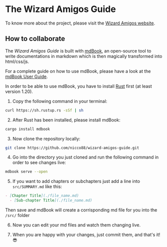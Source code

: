 # The Wizard Amigos Guide

To know more about the project, please visit the [Wizard Amigos website](http://wizardamigos.com/).

## How to collaborate

The _Wizard Amigos Guide_ is built with [mdBook](https://github.com/rust-lang-nursery/mdBook), an open-source tool to write documentations in markdown which is then magically transformed into html/css/js.

For a complete guide on how to use mdBook, please have a look at the [mdBook User Guide](https://rust-lang-nursery.github.io/mdBook/).

In order to be able to use mdBook, you have to install [Rust](https://www.rust-lang.org/) first (at least version 1.20).

1. Copy the following command in your terminal:

```sh
curl https://sh.rustup.rs -sSf | sh
```

2. After Rust has been installed, please install mdBook:

```sh
cargo install mdbook
```

3. Now clone the repository locally:

```sh
git clone https://github.com/nicco88/wizard-amigos-guide.git
```

4. Go into the directory you just cloned and run the following command in order to see changes live:

```sh
mdbook serve --open
```

5. If you want to add chapters or subchapters just add a line into `src/SUMMARY.md` like this:

```md
- [Chapter Title](./file_name.md)
  - [Sub-chapter Title](./file_name.md)
```

Then save and mdBook will create a corrisponding md file for you into the `/src/` folder

6. Now you can edit your md files and watch them changing live.

7. When you are happy with your changes, just commit them, and that's it! 😎